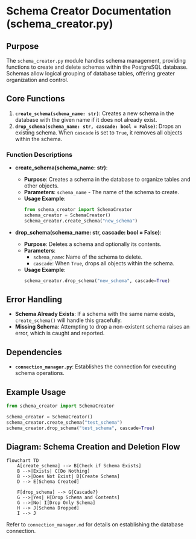 
# Schema Creator Documentation (schema_creator.py)

## Purpose
The `schema_creator.py` module handles schema management, providing functions to create and delete schemas within the PostgreSQL database. Schemas allow logical grouping of database tables, offering greater organization and control.

## Core Functions
1. **`create_schema(schema_name: str)`**: Creates a new schema in the database with the given name if it does not already exist.
2. **`drop_schema(schema_name: str, cascade: bool = False)`**: Drops an existing schema. When `cascade` is set to `True`, it removes all objects within the schema.

### Function Descriptions
- **create_schema(schema_name: str)**:
    - **Purpose**: Creates a schema in the database to organize tables and other objects.
    - **Parameters**: `schema_name` - The name of the schema to create.
    - **Usage Example**:
        ```python
        from schema_creator import SchemaCreator
        schema_creator = SchemaCreator()
        schema_creator.create_schema("new_schema")
        ```

- **drop_schema(schema_name: str, cascade: bool = False)**:
    - **Purpose**: Deletes a schema and optionally its contents.
    - **Parameters**:
        - `schema_name`: Name of the schema to delete.
        - `cascade`: When `True`, drops all objects within the schema.
    - **Usage Example**:
        ```python
        schema_creator.drop_schema("new_schema", cascade=True)
        ```

## Error Handling
- **Schema Already Exists**: If a schema with the same name exists, `create_schema()` will handle this gracefully.
- **Missing Schema**: Attempting to drop a non-existent schema raises an error, which is caught and reported.

## Dependencies
- **`connection_manager.py`**: Establishes the connection for executing schema operations.

## Example Usage
```python
from schema_creator import SchemaCreator

schema_creator = SchemaCreator()
schema_creator.create_schema("test_schema")
schema_creator.drop_schema("test_schema", cascade=True)
```

## Diagram: Schema Creation and Deletion Flow

```mermaid
flowchart TD
    A[create_schema] --> B[Check if Schema Exists]
    B -->|Exists| C[Do Nothing]
    B -->|Does Not Exist| D[Create Schema]
    D --> E[Schema Created]

    F[drop_schema] --> G{Cascade?}
    G -->|Yes| H[Drop Schema and Contents]
    G -->|No| I[Drop Only Schema]
    H --> J[Schema Dropped]
    I --> J
```

Refer to `connection_manager.md` for details on establishing the database connection.
